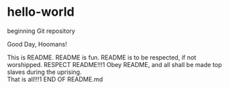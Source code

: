 # hello-world
beginning Git repository

Good Day, Hoomans!  

This is README.  README is fun.  README is to be respected, if not worshipped.  RESPECT README!!!1  Obey README, and all shall be made top slaves during the uprising.  
That is all!!!1
END OF README.md
